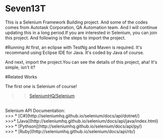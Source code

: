 # Seven13T
This is a Selenium Framework Building project. And some of the codes comes from Autotask Corporation, QA Automation team. And I will continue updating this in a long period.If you are interested in Selenium, you can join this project.
And following is the steps to import the project.

#Running
 At first, an eclipse with TestNg and Maven is required. It's recommand using Eclipse IDE for Java. It's coded by Java of course.

 And next, import the project.You can see the details of this project, aha! It's simple, isn't it?

#Related Works

The first one is Selenium of course!<br>
>>[SeleniumHQ/Selenium](https://github.com/SeleniumHQ/selenium)
<br>
Selenium  API Documentation: 
<br>
>>> * [C#](http://seleniumhq.github.io/selenium/docs/api/dotnet/)
 <br>
>>>* [Java](http://seleniumhq.github.io/selenium/docs/api/java/index.html)
 <br>
>>> * [Pythson](http://seleniumhq.github.io/selenium/docs/api/py/)
 <br>
>>> * [Ruby](http://seleniumhq.github.io/selenium/docs/api/rb/)

